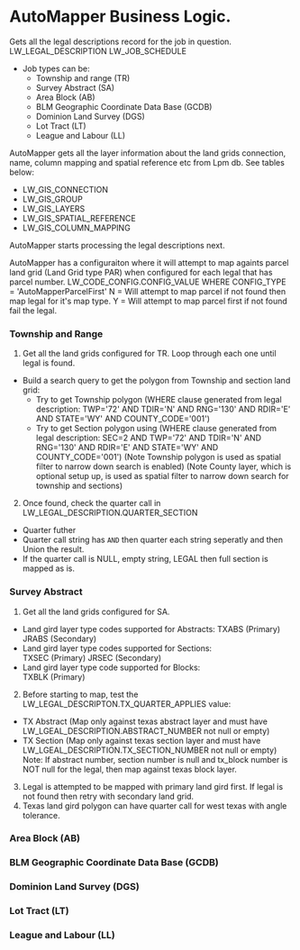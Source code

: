 # AutoMapper Business Logic.

Gets all the legal descriptions record for the job in question. 
LW_LEGAL_DESCRIPTION
LW_JOB_SCHEDULE

- Job types can be:
  - Township and range (TR)
  - Survey Abstract (SA)
  - Area Block (AB)
  - BLM Geographic Coordinate Data Base (GCDB)
  - Dominion Land Survey (DGS)
  - Lot Tract (LT)
  - League and Labour (LL)

AutoMapper gets all the layer information about the land grids connection, name, column mapping and spatial reference etc from Lpm db. 
See tables below:
- LW_GIS_CONNECTION
- LW_GIS_GROUP
- LW_GIS_LAYERS
- LW_GIS_SPATIAL_REFERENCE
- LW_GIS_COLUMN_MAPPING 

AutoMapper starts processing the legal descriptions next. 

AutoMapper has a configuraiton where it will attempt to map againts parcel land grid (Land Grid type PAR) when configured for each legal that has parcel number. 
LW_CODE_CONFIG.CONFIG_VALUE WHERE CONFIG_TYPE = 'AutoMapperParcelFirst'
N = Will attempt to map parcel if not found then map legal for it's map type.
Y = Will attempt to map parcel first if not found fail the legal. 

### Township and Range
1. Get all the land grids configured for TR. 
  Loop through each one until legal is found. 
  - Build a search query to get the polygon from Township and section land grid:
    - Try to get Township polygon (WHERE clause generated from legal description: TWP='72' AND TDIR='N' AND RNG='130' AND RDIR='E' AND STATE='WY' AND COUNTY_CODE='001')
    - Try to get Section polygon using (WHERE clause generated from legal description: SEC=2 AND TWP='72' AND TDIR='N' AND RNG='130' AND RDIR='E' AND STATE='WY' AND COUNTY_CODE='001') 
    (Note Township polygon is used as spatial filter to narrow down search is enabled)
    (Note County layer, which is optional setup up, is used as spatial filter to narrow down search for township and sections)
2. Once found, check the quarter call in LW_LEGAL_DESCRIPTION.QUARTER_SECTION
  - Quarter futher
  - Quarter call string has `AND` then quarter each string seperatly and then Union the result. 
  - If the quarter call is NULL, empty string, LEGAL then full section is mapped as is. 
    
### Survey Abstract
1. Get all the land grids configured for SA.
- Land gird layer type codes supported for Abstracts: 
  TXABS (Primary)
  JRABS (Secondary)
- Land gird layer type codes supported for Sections:  
  TXSEC (Primary)
  JRSEC (Secondary)
- Land gird layer type code supported for Blocks:  
  TXBLK (Primary)
2. Before starting to map, test the LW_LEGAL_DESCRIPTON.TX_QUARTER_APPLIES value: 
  - TX Abstract (Map only against texas abstract layer and must have LW_LGEAL_DESCRIPTION.ABSTRACT_NUMBER not null or empty)
  - TX Section (Map only against texas section layer and must have LW_LGEAL_DESCRIPTION.TX_SECTION_NUMBER not null or empty)
  Note: If abstract number, section number is null and tx_block number is NOT null for the legal, then map against texas block layer.
3. Legal is attempted to be mapped with primary land gird first. If legal is not found then retry with secondary land grid. 
4. Texas land gird polygon can have quarter call for west texas with angle tolerance. 

### Area Block (AB)
### BLM Geographic Coordinate Data Base (GCDB)
### Dominion Land Survey (DGS)
### Lot Tract (LT)
### League and Labour (LL)

